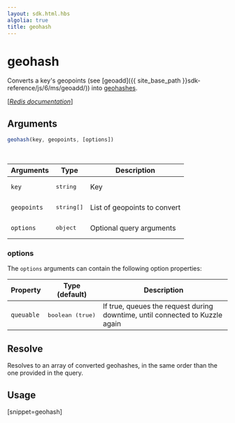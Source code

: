 ```yaml
---
layout: sdk.html.hbs
algolia: true
title: geohash
---
```


# geohash


Converts a key's geopoints (see [geoadd]({{ site_base_path }}sdk-reference/js/6/ms/geoadd/)) into [geohashes](https://en.wikipedia.org/wiki/Geohash).

[[_Redis documentation_]](https://redis.io/commands/geohash)

## Arguments

```js
geohash(key, geopoints, [options])

```

<br/>

| Arguments    | Type    | Description |
|--------------|---------|-------------|
| `key` | <pre>string</pre> | Key |
| `geopoints` | <pre>string[]</pre> | List of geopoints to convert |
| ``options`` | <pre>object</pre> | Optional query arguments |

### options

The `options` arguments can contain the following option properties:

| Property   | Type (default)   | Description                       |
| ---------- | ------- | --------------------------------- |
| `queuable` | <pre>boolean (true)</pre> | If true, queues the request during downtime, until connected to Kuzzle again |

## Resolve

Resolves to an array of converted geohashes, in the same order than the one provided in the query.

## Usage

[snippet=geohash]
